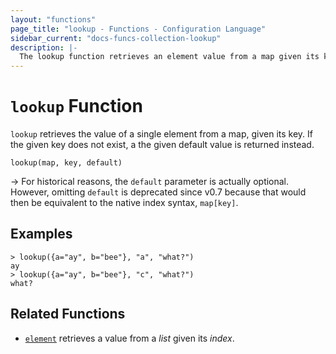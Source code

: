 ```yaml
---
layout: "functions"
page_title: "lookup - Functions - Configuration Language"
sidebar_current: "docs-funcs-collection-lookup"
description: |-
  The lookup function retrieves an element value from a map given its key.
---
```


# `lookup` Function


`lookup` retrieves the value of a single element from a map, given its key.
If the given key does not exist, a the given default value is returned instead.

```
lookup(map, key, default)
```

-> For historical reasons, the `default` parameter is actually optional. However,
omitting `default` is deprecated since v0.7 because that would then be
equivalent to the native index syntax, `map[key]`.

## Examples

```
> lookup({a="ay", b="bee"}, "a", "what?")
ay
> lookup({a="ay", b="bee"}, "c", "what?")
what?
```

## Related Functions

* [`element`](./element.html) retrieves a value from a _list_ given its _index_.
